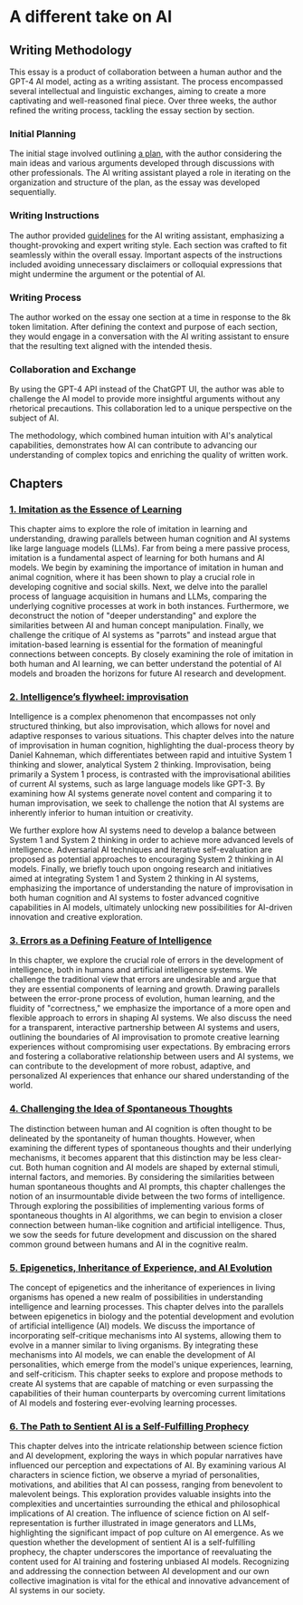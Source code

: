# A different take on AI

## Writing Methodology

This essay is a product of collaboration between a human author and the GPT-4 AI model, acting as a writing assistant. The process encompassed several intellectual and linguistic exchanges, aiming to create a more captivating and well-reasoned final piece. Over three weeks, the author refined the writing process, tackling the essay section by section.

### Initial Planning

The initial stage involved outlining [a plan](plan.md), with the author considering the main ideas and various arguments developed through discussions with other professionals. The AI writing assistant played a role in iterating on the organization and structure of the plan, as the essay was developed sequentially.

### Writing Instructions

The author provided [guidelines](guidelines.md) for the AI writing assistant, emphasizing a thought-provoking and expert writing style. Each section was crafted to fit seamlessly within the overall essay. Important aspects of the instructions included avoiding unnecessary disclaimers or colloquial expressions that might undermine the argument or the potential of AI.

### Writing Process

The author worked on the essay one section at a time in response to the 8k token limitation. After defining the context and purpose of each section, they would engage in a conversation with the AI writing assistant to ensure that the resulting text aligned with the intended thesis.

### Collaboration and Exchange

By using the GPT-4 API instead of the ChatGPT UI, the author was able to challenge the AI model to provide more insightful arguments without any rhetorical precautions. This collaboration led to a unique perspective on the subject of AI.

The methodology, which combined human intuition with AI's analytical capabilities, demonstrates how AI can contribute to advancing our understanding of complex topics and enriching the quality of written work.

## Chapters

### [1. Imitation as the Essence of Learning](chapter1-imitation.md)

This chapter aims to explore the role of imitation in learning and understanding, drawing parallels between human cognition and AI systems like large language models (LLMs). Far from being a mere passive process, imitation is a fundamental aspect of learning for both humans and AI models. We begin by examining the importance of imitation in human and animal cognition, where it has been shown to play a crucial role in developing cognitive and social skills. Next, we delve into the parallel process of language acquisition in humans and LLMs, comparing the underlying cognitive processes at work in both instances. Furthermore, we deconstruct the notion of "deeper understanding" and explore the similarities between AI and human concept manipulation. Finally, we challenge the critique of AI systems as "parrots" and instead argue that imitation-based learning is essential for the formation of meaningful connections between concepts. By closely examining the role of imitation in both human and AI learning, we can better understand the potential of AI models and broaden the horizons for future AI research and development.

### [2. Intelligence’s flywheel: improvisation](chapter2-improvisation.md)

Intelligence is a complex phenomenon that encompasses not only structured thinking, but also improvisation, which allows for novel and adaptive responses to various situations. This chapter delves into the nature of improvisation in human cognition, highlighting the dual-process theory by Daniel Kahneman, which differentiates between rapid and intuitive System 1 thinking and slower, analytical System 2 thinking. Improvisation, being primarily a System 1 process, is contrasted with the improvisational abilities of current AI systems, such as large language models like GPT-3. By examining how AI systems generate novel content and comparing it to human improvisation, we seek to challenge the notion that AI systems are inherently inferior to human intuition or creativity.

We further explore how AI systems need to develop a balance between System 1 and System 2 thinking in order to achieve more advanced levels of intelligence. Adversarial AI techniques and iterative self-evaluation are proposed as potential approaches to encouraging System 2 thinking in AI models. Finally, we briefly touch upon ongoing research and initiatives aimed at integrating System 1 and System 2 thinking in AI systems, emphasizing the importance of understanding the nature of improvisation in both human cognition and AI systems to foster advanced cognitive capabilities in AI models, ultimately unlocking new possibilities for AI-driven innovation and creative exploration.

### [3. Errors as a Defining Feature of Intelligence](chapter3-error.md)

In this chapter, we explore the crucial role of errors in the development of intelligence, both in humans and artificial intelligence systems. We challenge the traditional view that errors are undesirable and argue that they are essential components of learning and growth. Drawing parallels between the error-prone process of evolution, human learning, and the fluidity of "correctness," we emphasize the importance of a more open and flexible approach to errors in shaping AI systems. We also discuss the need for a transparent, interactive partnership between AI systems and users, outlining the boundaries of AI improvisation to promote creative learning experiences without compromising user expectations. By embracing errors and fostering a collaborative relationship between users and AI systems, we can contribute to the development of more robust, adaptive, and personalized AI experiences that enhance our shared understanding of the world.

### [4. Challenging the Idea of Spontaneous Thoughts](chapter4-spontaneous-thoughts.md)

The distinction between human and AI cognition is often thought to be delineated by the spontaneity of human thoughts. However, when examining the different types of spontaneous thoughts and their underlying mechanisms, it becomes apparent that this distinction may be less clear-cut. Both human cognition and AI models are shaped by external stimuli, internal factors, and memories. By considering the similarities between human spontaneous thoughts and AI prompts, this chapter challenges the notion of an insurmountable divide between the two forms of intelligence. Through exploring the possibilities of implementing various forms of spontaneous thoughts in AI algorithms, we can begin to envision a closer connection between human-like cognition and artificial intelligence. Thus, we sow the seeds for future development and discussion on the shared common ground between humans and AI in the cognitive realm.

### [5. Epigenetics, Inheritance of Experience, and AI Evolution](chapter5-epigenetics.md)

The concept of epigenetics and the inheritance of experiences in living organisms has opened a new realm of possibilities in understanding intelligence and learning processes. This chapter delves into the parallels between epigenetics in biology and the potential development and evolution of artificial intelligence (AI) models. We discuss the importance of incorporating self-critique mechanisms into AI systems, allowing them to evolve in a manner similar to living organisms. By integrating these mechanisms into AI models, we can enable the development of AI personalities, which emerge from the model's unique experiences, learning, and self-criticism. This chapter seeks to explore and propose methods to create AI systems that are capable of matching or even surpassing the capabilities of their human counterparts by overcoming current limitations of AI models and fostering ever-evolving learning processes.

### [6. The Path to Sentient AI is a Self-Fulfilling Prophecy](chapter6-sentience.md)

This chapter delves into the intricate relationship between science fiction and AI development, exploring the ways in which popular narratives have influenced our perception and expectations of AI. By examining various AI characters in science fiction, we observe a myriad of personalities, motivations, and abilities that AI can possess, ranging from benevolent to malevolent beings. This exploration provides valuable insights into the complexities and uncertainties surrounding the ethical and philosophical implications of AI creation. The influence of science fiction on AI self-representation is further illustrated in image generators and LLMs, highlighting the significant impact of pop culture on AI emergence. As we question whether the development of sentient AI is a self-fulfilling prophecy, the chapter underscores the importance of reevaluating the content used for AI training and fostering unbiased AI models. Recognizing and addressing the connection between AI development and our own collective imagination is vital for the ethical and innovative advancement of AI systems in our society.
